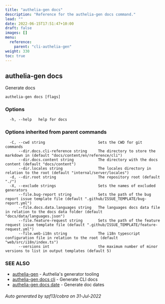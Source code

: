 ```yaml
---
title: "authelia-gen docs"
description: "Reference for the authelia-gen docs command."
lead: ""
date: 2022-06-15T17:51:47+10:00
draft: false
images: []
menu:
  reference:
    parent: "cli-authelia-gen"
weight: 330
toc: true
---
```


## authelia-gen docs

Generate docs

```
authelia-gen docs [flags]
```

### Options

```
  -h, --help   help for docs
```

### Options inherited from parent commands

```
  -C, --cwd string                        Sets the CWD for git commands
      --dir.docs.cli-reference string     The directory to store the markdown in (default "docs/content/en/reference/cli")
      --dir.docs.content string           The directory with the docs content (default "docs/content")
      --dir.locales string                The locales directory in relation to the root (default "internal/server/locales")
  -d, --dir.root string                   The repository root (default "./")
  -X, --exclude strings                   Sets the names of excluded generators
      --file.bug-report string            Sets the path of the bug report issue template file (default ".github/ISSUE_TEMPLATE/bug-report.yml")
      --file.docs.data.languages string   The languages docs data file in relation to the docs data folder (default "docs/data/languages.json")
      --file.feature-request string       Sets the path of the feature request issue template file (default ".github/ISSUE_TEMPLATE/feature-request.yml")
      --file.web-i18n string              The i18n typescript configuration file in relation to the root (default "web/src/i18n/index.ts")
      --versions int                      the maximum number of minor versions to list in output templates (default 5)
```

### SEE ALSO

* [authelia-gen](authelia-gen.md)	 - Authelia's generator tooling
* [authelia-gen docs cli](authelia-gen_docs_cli.md)	 - Generate CLI docs
* [authelia-gen docs date](authelia-gen_docs_date.md)	 - Generate doc dates

###### Auto generated by spf13/cobra on 31-Jul-2022
